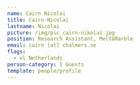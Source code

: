 ```yaml
---
name: Cairn Nicolai
title: Cairn-Nicolai
lastname: Nicolai
picture: /img/pic_cairn-nikolai.jpg
position: Research Assistant, Melt&Marble
email: cairn [at] chalmers.se
flags:
  - nl Netherlands
person-category: I Guests
template: people/profile
---
```


